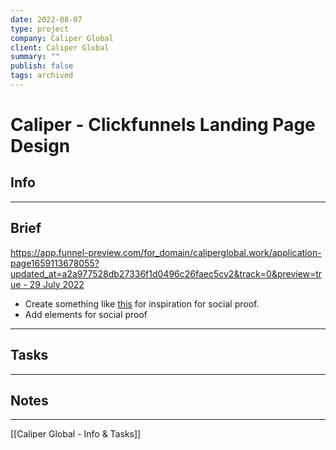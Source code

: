 ```yaml
---
date: 2022-08-07
type: project
company: Caliper Global
client: Caliper Global
summary: ""
publish: false
tags: archived
---
```


# Caliper - Clickfunnels Landing Page Design

## Info


---

## Brief
[https://app.funnel-preview.com/for_domain/caliperglobal.work/application-page1659113678055?updated_at=a2a977528db27336f1d0496c26faec5cv2&track=0&preview=true - 29 July 2022](https://www.loom.com/share/45ef2a05b5eb4b03923af1c8654579ab)
-   Create something like [this](https://gymlaunchsecrets.com/hybrid-apply) for inspiration for social proof.
-   Add elements for social proof


---

## Tasks


---

## Notes

---
[[Caliper Global - Info & Tasks]]